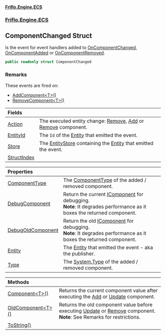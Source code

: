 #### [Friflo.Engine.ECS](index.md 'index')
### [Friflo.Engine.ECS](Friflo.Engine.ECS.md 'Friflo.Engine.ECS')

## ComponentChanged Struct

Is the event for event handlers added to [OnComponentChanged](Entity.OnComponentChanged.md 'Friflo.Engine.ECS.Entity.OnComponentChanged'),
[OnComponentAdded](EntityStoreBase.OnComponentAdded.md 'Friflo.Engine.ECS.EntityStoreBase.OnComponentAdded') or [OnComponentRemoved](EntityStoreBase.OnComponentRemoved.md 'Friflo.Engine.ECS.EntityStoreBase.OnComponentRemoved').

```csharp
public readonly struct ComponentChanged
```

### Remarks
These events are fired on:
- [AddComponent&lt;T&gt;()](Entity.AddComponent_T_().md 'Friflo.Engine.ECS.Entity.AddComponent<T>()')
- [RemoveComponent&lt;T&gt;()](Entity.RemoveComponent_T_().md 'Friflo.Engine.ECS.Entity.RemoveComponent<T>()')

| Fields | |
| :--- | :--- |
| [Action](ComponentChanged.Action.md 'Friflo.Engine.ECS.ComponentChanged.Action') | The executed entity change: [Remove](ComponentChangedAction.md#Friflo.Engine.ECS.ComponentChangedAction.Remove 'Friflo.Engine.ECS.ComponentChangedAction.Remove'),             [Add](ComponentChangedAction.md#Friflo.Engine.ECS.ComponentChangedAction.Add 'Friflo.Engine.ECS.ComponentChangedAction.Add') or [Remove](ComponentChangedAction.md#Friflo.Engine.ECS.ComponentChangedAction.Remove 'Friflo.Engine.ECS.ComponentChangedAction.Remove') component. |
| [EntityId](ComponentChanged.EntityId.md 'Friflo.Engine.ECS.ComponentChanged.EntityId') | The `Id` of the [Entity](ComponentChanged.Entity.md 'Friflo.Engine.ECS.ComponentChanged.Entity') that emitted the event. |
| [Store](ComponentChanged.Store.md 'Friflo.Engine.ECS.ComponentChanged.Store') | The [EntityStore](EntityStore.md 'Friflo.Engine.ECS.EntityStore') containing the [Entity](ComponentChanged.Entity.md 'Friflo.Engine.ECS.ComponentChanged.Entity') that emitted the event. |
| [StructIndex](ComponentChanged.StructIndex.md 'Friflo.Engine.ECS.ComponentChanged.StructIndex') | |

| Properties | |
| :--- | :--- |
| [ComponentType](ComponentChanged.ComponentType.md 'Friflo.Engine.ECS.ComponentChanged.ComponentType') | The [ComponentType](ComponentType.md 'Friflo.Engine.ECS.ComponentType') of the added / removed component. |
| [DebugComponent](ComponentChanged.DebugComponent.md 'Friflo.Engine.ECS.ComponentChanged.DebugComponent') | Return the current [IComponent](IComponent.md 'Friflo.Engine.ECS.IComponent') for debugging.<br/><b>Note</b>: It degrades performance as it boxes the returned component. |
| [DebugOldComponent](ComponentChanged.DebugOldComponent.md 'Friflo.Engine.ECS.ComponentChanged.DebugOldComponent') | Return the old [IComponent](IComponent.md 'Friflo.Engine.ECS.IComponent') for debugging.<br/><b>Note</b>: It degrades performance as it boxes the returned component. |
| [Entity](ComponentChanged.Entity.md 'Friflo.Engine.ECS.ComponentChanged.Entity') | The [Entity](ComponentChanged.Entity.md 'Friflo.Engine.ECS.ComponentChanged.Entity') that emitted the event - aka the publisher. |
| [Type](ComponentChanged.Type.md 'Friflo.Engine.ECS.ComponentChanged.Type') | The [System.Type](https://docs.microsoft.com/en-us/dotnet/api/System.Type 'System.Type') of the added / removed component. |

| Methods | |
| :--- | :--- |
| [Component&lt;T&gt;()](ComponentChanged.Component_T_().md 'Friflo.Engine.ECS.ComponentChanged.Component<T>()') | Returns the current component value after executing the [Add](ComponentChangedAction.md#Friflo.Engine.ECS.ComponentChangedAction.Add 'Friflo.Engine.ECS.ComponentChangedAction.Add') or [Update](ComponentChangedAction.md#Friflo.Engine.ECS.ComponentChangedAction.Update 'Friflo.Engine.ECS.ComponentChangedAction.Update') component.<br/> |
| [OldComponent&lt;T&gt;()](ComponentChanged.OldComponent_T_().md 'Friflo.Engine.ECS.ComponentChanged.OldComponent<T>()') | Returns the old component value before executing [Update](ComponentChangedAction.md#Friflo.Engine.ECS.ComponentChangedAction.Update 'Friflo.Engine.ECS.ComponentChangedAction.Update') or [Remove](ComponentChangedAction.md#Friflo.Engine.ECS.ComponentChangedAction.Remove 'Friflo.Engine.ECS.ComponentChangedAction.Remove') component.<br/><b>Note</b>: See Remarks for restrictions. |
| [ToString()](ComponentChanged.ToString().md 'Friflo.Engine.ECS.ComponentChanged.ToString()') | |
